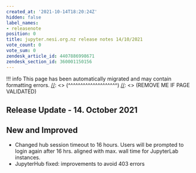 ```yaml
---
created_at: '2021-10-14T18:20:24Z'
hidden: false
label_names:
- releasenote
position: 0
title: jupyter.nesi.org.nz release notes 14/10/2021
vote_count: 0
vote_sum: 0
zendesk_article_id: 4407886998671
zendesk_section_id: 360001150156
---
```



[//]: <> (REMOVE ME IF PAGE VALIDATED)
[//]: <> (vvvvvvvvvvvvvvvvvvvv)
!!! info
    This page has been automatically migrated and may contain formatting errors.
[//]: <> (^^^^^^^^^^^^^^^^^^^^)
[//]: <> (REMOVE ME IF PAGE VALIDATED)
<h2 id="ReleaseNotes-ReleaseUpdate-11.July2019">Release Update - 14. October 2021</h2>
<h2 id="ReleaseNotes-NewandImproved">New and Improved</h2>
<ul>
<li>Changed hub session timeout to 16 hours. Users will be prompted to login again after 16 hrs. aligned with max. wall time for JupyterLab instances. </li>
<li data-stringify-indent="0" data-stringify-border="0">JupyterHub fixed: improvements to avoid 403 errors</li>
</ul>